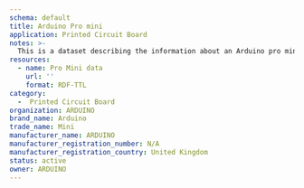 ```yaml
---
schema: default
title: Arduino Pro mini
application: Printed Circuit Board
notes: >-
  This is a dataset describing the information about an Arduino pro mini product, produced by the ARDUINO company.
resources:
  - name: Pro Mini data
    url: ''
    format: RDF-TTL
category:
  -  Printed Circuit Board
organization: ARDUINO
brand_name: Arduino
trade_name: Mini
manufacturer_name: ARDUINO
manufacturer_registration_number: N/A
manufacturer_registration_country: United Kingdom
status: active
owner: ARDUINO
---
```

